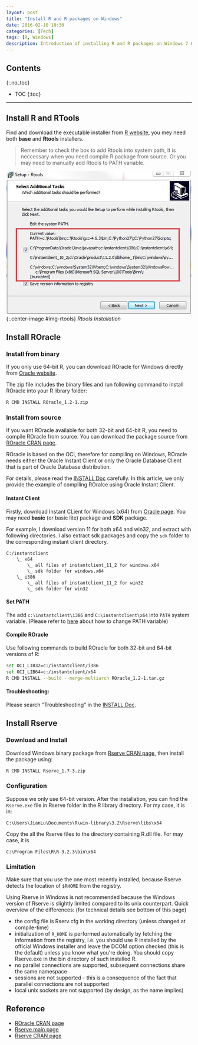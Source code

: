```yaml
---
layout: post
title: "Install R and R packages on Windows"
date: 2016-02-10 10:30
categories: [Tech]
tags: [R, Windows]
description: Introduction of installing R and R packages on Windows 7 64bit
---
```


## Contents
{:.no_toc}

* TOC
{:toc}

---

## Install R and RTools

Find and download the executable installer from [R website](https://www.r-project.org/),
you mey need both **base** and **Rtools** installers.

> Remember to check the box to add Rtools into system path,
> It is neccessary when you need compile R package from source.
> Or you may need to manually add Rtools to PATH variable.

![Install Rtools](/images/rtools_install.JPG){:.center-image #img-rtools}
*Rtools Installation*

## Install ROracle

### Install from binary

If you only use 64-bit R, you can download ROracle for Windows directly
from [Oracle website](http://www.oracle.com/technetwork/database/database-technologies/r/roracle/downloads/index.html).

The zip file includes the binary files and run following command to install ROracle into your R library folder:

~~~ bash
R CMD INSTALL ROracle_1.2-1.zip
~~~

### Install from source

If you want ROracle available for both 32-bit and 64-bit R, you need to compile ROracle from source.
You can download the package source from [ROracle CRAN page](https://cran.r-project.org/web/packages/ROracle/).

ROracle is based on the OCI, therefore for compiling on Windows,
ROracle needs either the Oracle Instant Client or only the Oracle Database Client that is part of Oracle Database distribution.

For details, please read the [INSTALL Doc](https://cran.r-project.org/web/packages/ROracle/INSTALL) carefully.
In this article, we only provide the example of compiling ROralce using Oracle Instant Client.

#### Instant Client

Firstly, download Instant CLient for Windows (x64) from
[Oracle page](http://www.oracle.com/technetwork/topics/winx64soft-089540.html).
You may need **basic** (or basic lite) package and **SDK** package.

For example, I download version 11 for both x64 and win32, and extract with following directories.
I also extract sdk packages and copy the `sdk` folder to the corresponding instant client directory.

~~~
C:/instantclient
    \_ x64
        \_ all files of instantclient_11_2 for windows.x64
        \_ sdk folder for windows.x64
    \_ i386
        \_ all files of instantclient_11_2 for win32
        \_ sdk folder for win32
~~~

#### Set PATH

The add `c:\instantclient\i386` and `C:\instantclient\x64` into `PATH` system variable.
(Please refer to [here](https://java.com/en/download/help/path.xml) about how to change PATH variable)

#### Compile ROracle

Use following commands to build ROracle for both 32-bit and 64-bit versions of R:

~~~ bash
set OCI_LIB32=c:/instantclient/i386
set OCI_LIB64=c:/instantclient/x64
R CMD INSTALL --build --merge-multiarch ROracle_1.2-1.tar.gz
~~~

#### Troubleshooting:

Please search "Troubleshooting" in the [INSTALL Doc](https://cran.r-project.org/web/packages/ROracle/INSTALL).


## Install Rserve

### Download and Install

Download Windows binary package from [Rserve CRAN page](https://cran.r-project.org/web/packages/Rserve/index.html),
then install the package using:

~~~ bash
R CMD INSTALL Rserve_1.7-3.zip
~~~

### Configuration

Suppose we only use 64-bit version.
After the installation, you can find the `Rserve.exe` file in Rserve folder in the R library directory.
For my case, it is in:

~~~
C:\Users\JianLu\Documents\R\win-library\3.2\Rserve\libs\x64
~~~

Copy the all the Rserve files to the directory containing R.dll file.
For may case, it is

~~~
C:\Program Files\R\R-3.2.3\bin\x64
~~~

### Limitation

Make sure that you use the one most recently installed,
because Rserve detects the location of `$RHOME` from the registry.

Using Rserve in Windows is not recommended because the Windows version of Rserve is slightly limited compared to its unix counterpart.
Quick overview of the differences: (for technical details see bottom of this page)

- the config file is Rserv.cfg in the working directory (unless changed at compile-time)
- initialization of `R_HOME` is performed automatically by fetching the information from the registry,
i.e. you should use R installed by the official Windows installer and
leave the DCOM option checked (this is the default) unless you know what you're doing.
You should copy Rserve.exe in the bin directory of such installed R.
- no parallel connections are supported, subsequent connections share the same namespace
- sessions are not supported - this is a consequence of the fact that parallel connections are not supported
- local unix sockets are not supported (by design, as the name implies)


## Reference

- [ROracle CRAN page](https://cran.r-project.org/web/packages/ROracle/)
- [Rserve main page](https://rforge.net/Rserve/)
- [Rserve CRAN page](https://cran.r-project.org/web/packages/Rserve/index.html)